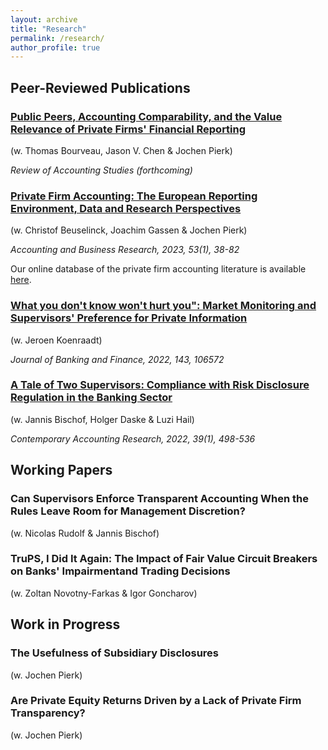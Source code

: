 ```yaml
---
layout: archive
title: "Research"
permalink: /research/
author_profile: true
---
```


## Peer-Reviewed Publications

### [Public Peers, Accounting Comparability, and the Value Relevance of Private Firms' Financial Reporting](https://link.springer.com/article/10.1007/s11142-022-09707-y)

(w. Thomas Bourveau, Jason V. Chen & Jochen Pierk)

_Review of Accounting Studies (forthcoming)_

### [Private Firm Accounting: The European Reporting Environment, Data and Research Perspectives](https://www.tandfonline.com/doi/full/10.1080/00014788.2021.1982670)

(w. Christof Beuselinck, Joachim Gassen & Jochen Pierk)

_Accounting and Business Research, 2023, 53(1), 38-82_

Our online database of the private firm accounting literature is available [here](https://accresearch.shinyapps.io/private_firm_lit/).

### [What you don't know won't hurt you": Market Monitoring and Supervisors' Preference for Private Information](https://www.sciencedirect.com/science/article/abs/pii/S0378426622001686)

(w. Jeroen Koenraadt)

_Journal of Banking and Finance, 2022, 143, 106572_

### [A Tale of Two Supervisors: Compliance with Risk Disclosure Regulation in the Banking Sector](https://onlinelibrary.wiley.com/doi/10.1111/1911-3846.12715)

(w. Jannis Bischof, Holger Daske & Luzi Hail)

_Contemporary Accounting Research, 2022, 39(1), 498-536_

## Working Papers

###   Can Supervisors Enforce Transparent Accounting When the Rules Leave Room for Management Discretion?

(w. Nicolas Rudolf & Jannis Bischof)


### TruPS, I Did It Again: The Impact of Fair Value  Circuit Breakers on Banks' Impairmentand Trading Decisions

(w. Zoltan Novotny-Farkas & Igor Goncharov)


## Work in Progress

### The Usefulness of Subsidiary Disclosures

(w. Jochen Pierk)

### Are Private Equity Returns Driven by a Lack of Private Firm Transparency? 

(w. Jochen Pierk)




